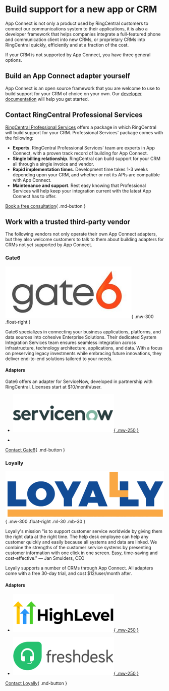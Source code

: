 # Build support for a new app or CRM

App Connect is not only a product used by RingCentral customers to connect our communications system to their applications, it is also a developer framework that helps companies integrate a full-featured phone and communication client into new CRMs, or proprietary CRMs into RingCentral quickly, efficiently and at a fraction of the cost. 

If your CRM is not supported by App Connect, you have three general options.

## Build an App Connect adapter yourself

App Connect is an open source framework that you are welcome to use to build support for your CRM of choice on your own. Our [developer documentation](developers/index.md) will help you get started. 

## Contact RingCentral Professional Services

[RingCentral Professional Services](https://www.ringcentral.com/solutions/professional-services.html) offers a package in which RingCentral will build support for your CRM. Professional Services' package comes with the following:

* **Experts**. RingCentral Professional Services' team are experts in App Connect, with a proven track record of building for App Connect. 
* **Single billing relationship**. RingCentral can build support for your CRM all through a single invoice and vendor.
* **Rapid implementation times**. Development time takes 1-3 weeks depending upon your CRM, and whether or not its APIs are compatible with App Connect. 
* **Maintenance and support**. Rest easy knowing that Professional Services will help keep your integration current with the latest App Connect has to offer.

[Book a free consultation](https://www.ringcentral.com/solutions/professional-services.html#form_professional-services){ .md-button }

## Work with a trusted third-party vendor

The following vendors not only operate their own App Connect adapters, but they also welcome customers to talk to them about building adapters for CRMs not yet supported by App Connect. 

### Gate6

![Gate6 Logo](img/vendor-gate6.png){ .mw-300 .float-right }

Gate6 specializes in connecting your business applications, platforms, and data sources into cohesive Enterprise Solutions. Their dedicated System Integration Services team ensures seamless integration across infrastructure, technology architecture, applications, and data. With a focus on preserving legacy investments while embracing future innovations, they deliver end-to-end solutions tailored to your needs.

#### Adapters

Gate6 offers an adapter for ServiceNow, developed in partnership with RingCentral. Licenses start at $10/month/user. 

<div class="grid cards" markdown>

-    [![ServiceNow](img/crm-logo-servicenow.png){ .mw-250 }](https://www.ringcentral.com/apps/gate6)

- 

</div>

[Contact Gate6](https://www.gate6.com/contact-us/){ .md-button }

### Loyally

![Loyally Logo](img/loyally-logo.png){ .mw-300 .float-right .ml-30 .mb-30 }

Loyally's mission "is to support customer service worldwide by giving them the right data at the right time. The help desk employee can help any customer quickly and easily because all systems and data are linked. We combine the strengths of the customer service systems by presenting customer information with one click in one screen. Easy, time-saving and cost-effective." &mdash; Jan Smulders, CEO

Loyally supports a number of CRMs through App Connect. All adapters come with a free 30-day trial, and cost $12/user/month after.

#### Adapters

<div class="grid cards" markdown>

-    [![GoHighLevel](img/crm-logo-highlevel.png){ .mw-250 }](crm/gohighlevel.md)
     
-    [![FreshDesk](img/crm-logo-freshdesk.png){ .mw-250 }](crm/freshdesk.md)
     
</div>

[Contact Loyally](https://loyally.eu/contact-us/){ .md-button }
